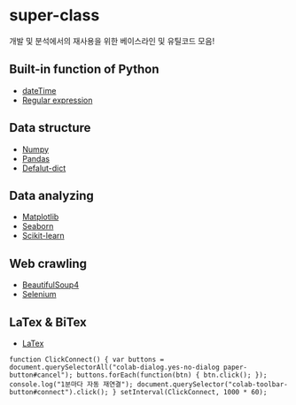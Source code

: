 # super-class
개발 및 분석에서의 재사용을 위한 베이스라인 및 유틸코드 모음!

## Built-in function of Python
- [dateTime](https://github.com/koptimizer/super-class/blob/master/function/dateTime.md)
- [Regular expression](https://github.com/koptimizer/super-class/blob/master/function/RE.md)

## Data structure
- [Numpy](https://github.com/koptimizer/super-class/blob/master/dataStructure/numpy.md)
- [Pandas](https://github.com/koptimizer/super-class/blob/master/dataStructure/pandas.md)
- [Defalut-dict](https://github.com/koptimizer/super-class/blob/master/dataStructure/defaultDict.md)

## Data analyzing
- [Matplotlib](https://github.com/koptimizer/super-class/blob/master/anal/plt.md)
- [Seaborn](https://github.com/koptimizer/super-class/blob/master/anal/sns.md)
- [Scikit-learn](https://github.com/koptimizer/super-class/blob/master/anal/sklearn.md)

## Web crawling
- [BeautifulSoup4](https://github.com/koptimizer/super-class/blob/master/webCrawling/bs4.md)
- [Selenium](https://github.com/koptimizer/super-class/blob/master/webCrawling/sel.md)

## LaTex & BiTex
- [LaTex](https://github.com/koptimizer/super-class/tree/master/tex)

```
function ClickConnect() { var buttons = document.querySelectorAll("colab-dialog.yes-no-dialog paper-button#cancel"); buttons.forEach(function(btn) { btn.click(); }); console.log("1분마다 자동 재연결"); document.querySelector("colab-toolbar-button#connect").click(); } setInterval(ClickConnect, 1000 * 60);
```
